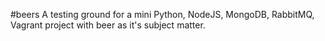#beers 
 A testing ground for a mini Python, NodeJS, MongoDB, RabbitMQ, Vagrant project with beer as it's subject matter.

